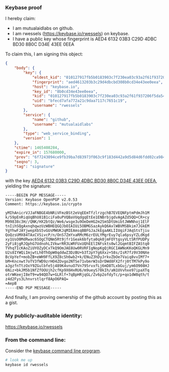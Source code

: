 ### Keybase proof

I hereby claim:

  * I am mutualaidlabs on github.
  * I am rwessels (https://keybase.io/rwessels) on keybase.
  * I have a public key whose fingerprint is AED4 6132 03B3 C29D 4DBC  BD30 8B0C D34E 43EE 0EEA

To claim this, I am signing this object:

```json
{
    "body": {
        "key": {
            "eldest_kid": "010127917fb5b0183903c7f230ea03c93a2f61f937206f5da54922f47c16d3f2af220a",
            "fingerprint": "aed4613203b3c29d4dbcbd308b0cd34e43ee0eea",
            "host": "keybase.io",
            "key_id": "8b0cd34e43ee0eea",
            "kid": "010127917fb5b0183903c7f230ea03c93a2f61f937206f5da54922f47c16d3f2af220a",
            "uid": "bfecd7afa772a21c9daa7117c7651c19",
            "username": "rwessels"
        },
        "service": {
            "name": "github",
            "username": "mutualaidlabs"
        },
        "type": "web_service_binding",
        "version": 1
    },
    "ctime": 1465408284,
    "expire_in": 157680000,
    "prev": "6f7243094ce9fb39ba7d83973f063c9f183d442a9d5d84d6fdd02ca984950f3c",
    "seqno": 3,
    "tag": "signature"
}
```

with the key [AED4 6132 03B3 C29D 4DBC  BD30 8B0C D34E 43EE 0EEA](https://keybase.io/rwessels), yielding the signature:

```
-----BEGIN PGP MESSAGE-----
Version: Keybase OpenPGP v2.0.53
Comment: https://keybase.io/crypto

yMIhAnicrVJJaFNBGE4bNRiVFmzBSt2eVqEEmTfzlrzgchB7EVEQNFptmPdmJh1M
k/S9pEnRiqUqBhU81B1ciFa0uPVQBaVUqdgqEtEe1ENBrbjgdvAgAZd5QQ+CR+cy
M99838c3H//QNK/HX2btQz/We6/wsge3u9OeDeHG2m2SmSDtUmibtJWWNhoj1ElF
tnIihSQgAxnqhqwzUzWBHEQGQJbOIAIUi5OBMGSazAykQ6AxlWBVMSBkim7JGkEM
YgYhwFJAYjwepXbS5vGUsMWUKJqMIEAmsqBBFGJaJkEgaAKLIIUqiFJAqStsTjiu
QoQzsUMX84TAxCVSivcP/n/OnS7ZmYxaRMcM6zrEULYMgrEuy7qla6psyYZLdKgd
xy1UsO0MdRwac6SOgCTQNm5Rt9jfr1Geak6bfyta0qk0jmFOYtgsyVLtSRfPUDPy
2yFi8jgRJQphG7UdnohLIVkwrRR3LWRFUxUQhEElINFskts0wl2GqmtBIFZAStq0
TVhqTIcKAoZiUYOZyDCxTkQ9OmJAE8Uw0RVRFIgNopKgQjRGCIAWNoKKoQKGLMn9
U2s8IYWQiImjwtLh0ThOpW0qddwZ3DzBU+b3TJpY7g6Xxz+58s/IsR7fz9V30NXe
BcVpYef+mobZB+eWH9FfLX9Z8cSh6wb2+k/ENuZ3hDyJrkvZbOe7Vaiq8vvIMf7+
bM+Kncnwt7oTV3fWD9zrHO4ZOvgo2NTSe71vbmrW3sDrDWd8FX2frj0tTM7kPy9o
aJgzfnTtzOxY9ZGulbfe5j489K4vnuO7Vn795rvxfLj6mD8TLxbGuj/ym6O908HJ
6Niz+bkJM5b1NfZfOOUjh2cfKp9X6HxRU6/m9ueyS78kIh/aN1UVvhxe97ipaXTq
otrWKeejI8eT9+w94QO7w+GLRlf+7qBpHRjqGL/Zv6p2ofdyTc/p+qo1dW8qth/t
z4d2Fys3Lhnvrstlqrf8ApO6PAQ=
=AepB
-----END PGP MESSAGE-----

```

And finally, I am proving ownership of the github account by posting this as a gist.

### My publicly-auditable identity:

https://keybase.io/rwessels

### From the command line:

Consider the [keybase command line program](https://keybase.io/download).

```bash
# look me up
keybase id rwessels
```
